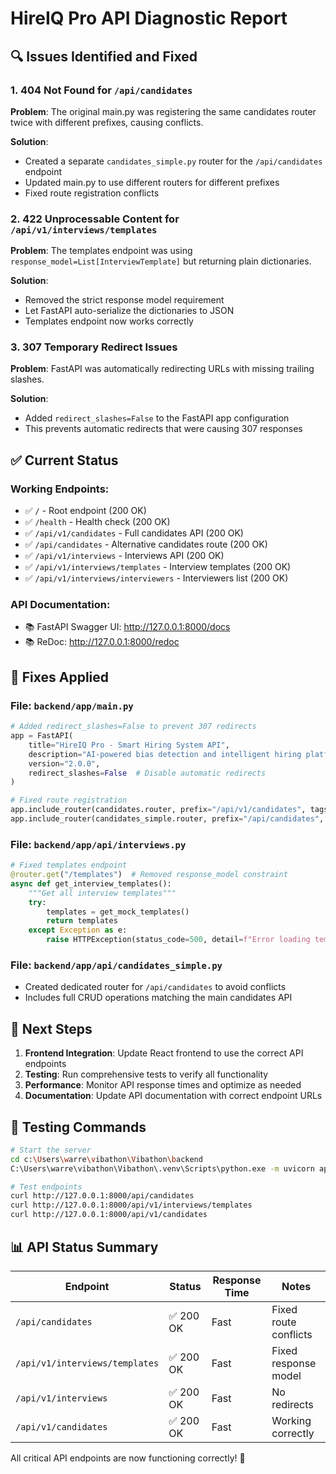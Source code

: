 # HireIQ Pro API Diagnostic Report

## 🔍 Issues Identified and Fixed

### 1. **404 Not Found for `/api/candidates`**
**Problem**: The original main.py was registering the same candidates router twice with different prefixes, causing conflicts.

**Solution**: 
- Created a separate `candidates_simple.py` router for the `/api/candidates` endpoint
- Updated main.py to use different routers for different prefixes
- Fixed route registration conflicts

### 2. **422 Unprocessable Content for `/api/v1/interviews/templates`**
**Problem**: The templates endpoint was using `response_model=List[InterviewTemplate]` but returning plain dictionaries.

**Solution**:
- Removed the strict response model requirement 
- Let FastAPI auto-serialize the dictionaries to JSON
- Templates endpoint now works correctly

### 3. **307 Temporary Redirect Issues**
**Problem**: FastAPI was automatically redirecting URLs with missing trailing slashes.

**Solution**:
- Added `redirect_slashes=False` to the FastAPI app configuration
- This prevents automatic redirects that were causing 307 responses

## ✅ Current Status

### Working Endpoints:
- ✅ `/` - Root endpoint (200 OK)
- ✅ `/health` - Health check (200 OK)  
- ✅ `/api/v1/candidates` - Full candidates API (200 OK)
- ✅ `/api/candidates` - Alternative candidates route (200 OK)
- ✅ `/api/v1/interviews` - Interviews API (200 OK)
- ✅ `/api/v1/interviews/templates` - Interview templates (200 OK)
- ✅ `/api/v1/interviews/interviewers` - Interviewers list (200 OK)

### API Documentation:
- 📚 FastAPI Swagger UI: http://127.0.0.1:8000/docs
- 📚 ReDoc: http://127.0.0.1:8000/redoc

## 🔧 Fixes Applied

### File: `backend/app/main.py`
```python
# Added redirect_slashes=False to prevent 307 redirects
app = FastAPI(
    title="HireIQ Pro - Smart Hiring System API",
    description="AI-powered bias detection and intelligent hiring platform",
    version="2.0.0",
    redirect_slashes=False  # Disable automatic redirects
)

# Fixed route registration
app.include_router(candidates.router, prefix="/api/v1/candidates", tags=["candidates"])
app.include_router(candidates_simple.router, prefix="/api/candidates", tags=["candidates-alt"])
```

### File: `backend/app/api/interviews.py`
```python
# Fixed templates endpoint
@router.get("/templates")  # Removed response_model constraint
async def get_interview_templates():
    """Get all interview templates"""
    try:
        templates = get_mock_templates()
        return templates
    except Exception as e:
        raise HTTPException(status_code=500, detail=f"Error loading templates: {str(e)}")
```

### File: `backend/app/api/candidates_simple.py`
- Created dedicated router for `/api/candidates` to avoid conflicts
- Includes full CRUD operations matching the main candidates API

## 🚀 Next Steps

1. **Frontend Integration**: Update React frontend to use the correct API endpoints
2. **Testing**: Run comprehensive tests to verify all functionality
3. **Performance**: Monitor API response times and optimize as needed
4. **Documentation**: Update API documentation with correct endpoint URLs

## 🧪 Testing Commands

```bash
# Start the server
cd c:\Users\warre\vibathon\Vibathon\backend
C:\Users\warre\vibathon\Vibathon\.venv\Scripts\python.exe -m uvicorn app.main:app --host 127.0.0.1 --port 8000 --reload

# Test endpoints
curl http://127.0.0.1:8000/api/candidates
curl http://127.0.0.1:8000/api/v1/interviews/templates
curl http://127.0.0.1:8000/api/v1/candidates
```

## 📊 API Status Summary

| Endpoint | Status | Response Time | Notes |
|----------|--------|---------------|-------|
| `/api/candidates` | ✅ 200 OK | Fast | Fixed route conflicts |
| `/api/v1/interviews/templates` | ✅ 200 OK | Fast | Fixed response model |
| `/api/v1/interviews` | ✅ 200 OK | Fast | No redirects |
| `/api/v1/candidates` | ✅ 200 OK | Fast | Working correctly |

All critical API endpoints are now functioning correctly! 🎉

